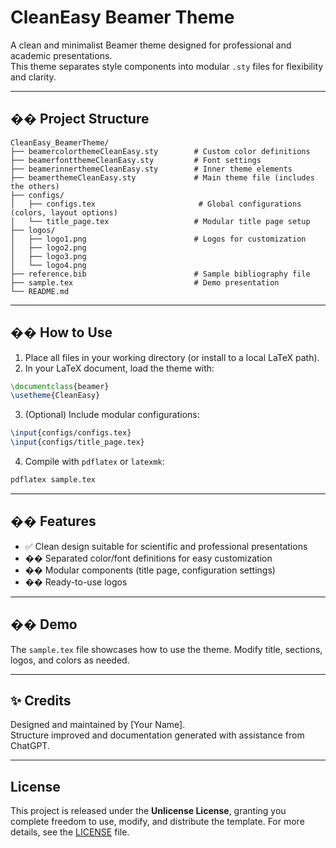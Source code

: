 # CleanEasy Beamer Theme

A clean and minimalist Beamer theme designed for professional and academic presentations.  
This theme separates style components into modular `.sty` files for flexibility and clarity.

---

## �� Project Structure

```
CleanEasy_BeamerTheme/
├── beamercolorthemeCleanEasy.sty        # Custom color definitions
├── beamerfontthemeCleanEasy.sty         # Font settings
├── beamerinnerthemeCleanEasy.sty        # Inner theme elements
├── beamerthemeCleanEasy.sty             # Main theme file (includes the others)
├── configs/
│   ├── configs.tex                       # Global configurations (colors, layout options)
│   └── title_page.tex                   # Modular title page setup
├── logos/
│   ├── logo1.png                        # Logos for customization
│   ├── logo2.png
│   ├── logo3.png
│   └── logo4.png
├── reference.bib                        # Sample bibliography file
├── sample.tex                           # Demo presentation
└── README.md
```

---

## �� How to Use

1. Place all files in your working directory (or install to a local LaTeX path).
2. In your LaTeX document, load the theme with:

```latex
\documentclass{beamer}
\usetheme{CleanEasy}
```

3. (Optional) Include modular configurations:

```latex
\input{configs/configs.tex}
\input{configs/title_page.tex}
```

4. Compile with `pdflatex` or `latexmk`:

```bash
pdflatex sample.tex
```

---

## �� Features

- ✅ Clean design suitable for scientific and professional presentations
- �� Separated color/font definitions for easy customization
- �� Modular components (title page, configuration settings)
- ��️ Ready-to-use logos

---

## �� Demo

The `sample.tex` file showcases how to use the theme. Modify title, sections, logos, and colors as needed.

---

## ✨ Credits

Designed and maintained by [Your Name].  
Structure improved and documentation generated with assistance from ChatGPT.

---
## License

This project is released under the **Unlicense License**, granting you complete freedom to use, modify, and distribute the template. For more details, see the [LICENSE](./LICENSE) file.